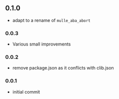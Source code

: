 ## 0.1.0


* adapt to a rename of `mulle_aba_abort`


### 0.0.3

* Various small improvements

### 0.0.2

* remove package.json as it conflicts with clib.json

### 0.0.1

* initial commit
